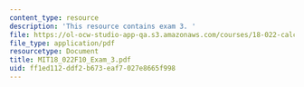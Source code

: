 ```yaml
---
content_type: resource
description: 'This resource contains exam 3. '
file: https://ol-ocw-studio-app-qa.s3.amazonaws.com/courses/18-022-calculus-of-several-variables-fall-2010/ff1ed112ddf2b673eaf7027e8665f998_MIT18_022F10_Exam_3.pdf
file_type: application/pdf
resourcetype: Document
title: MIT18_022F10_Exam_3.pdf
uid: ff1ed112-ddf2-b673-eaf7-027e8665f998
---
```

